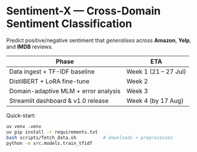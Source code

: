 # Sentiment-X — Cross-Domain Sentiment Classification

Predict positive/negative sentiment that *generalises* across **Amazon**, **Yelp**, and **IMDB** reviews.

| Phase | ETA |
|-------|-----|
| Data ingest + TF-IDF baseline | Week 1 (21 – 27 Jul) |
| DistilBERT + LoRA fine-tune   | Week 2 |
| Domain-adaptive MLM + error analysis | Week 3 |
| Streamlit dashboard & v1.0 release   | Week 4 (by 17 Aug) |

Quick-start:

```bash
uv venv .venv
uv pip install -r requirements.txt
bash scripts/fetch_data.sh          # downloads + preprocesses
python -m src.models.train_tfidf
